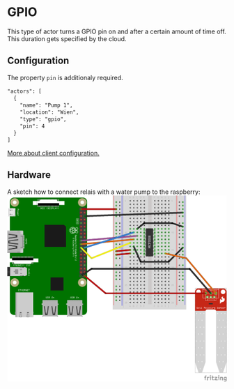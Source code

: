 # GPIO

This type of actor turns a GPIO pin on and after a certain amount of time off. This duration gets specified by the cloud. 

## Configuration

The property `pin` is additionaly required.

    "actors": [
      {
        "name": "Pump 1",
        "location": "Wien",
        "type": "gpio",
        "pin": 4
      }
    ]

[More about client configuration.](https://github.com/Gepardec/Hogarama/wiki/Raspberry)

## Hardware

A sketch how to connect relais with a water pump to the raspberry:
![raspberry pi wireing](https://raw.githubusercontent.com/Gepardec/Hogarama/master/Habarama/raspberry/Sketch.png)